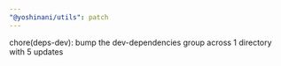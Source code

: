 ```yaml
---
"@yoshinani/utils": patch
---
```


chore(deps-dev): bump the dev-dependencies group across 1 directory with 5 updates

